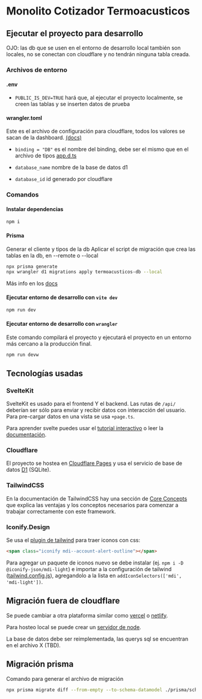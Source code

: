 # Monolito Cotizador Termoacusticos

## Ejecutar el proyecto para desarrollo

OJO: las db que se usen en el entorno de desarrollo local también son locales, no se conectan con cloudflare y no tendrán ninguna tabla creada.

### Archivos de entorno

#### .env

- `PUBLIC_IS_DEV=TRUE` hará que, al ejecutar el proyecto localmente, se creen las tablas y se inserten datos de prueba

#### wrangler.toml

Este es el archivo de configuración para cloudflare, todos los valores se sacan de la dashboard. [(docs)](https://developers.cloudflare.com/pages/functions/bindings/#d1-databases)

- `binding = "DB"` es el nombre del binding, debe ser el mismo que en el archivo de tipos [app.d.ts](./src/app.d.ts)

- `database_name` nombre de la base de datos d1

- `database_id` id generado por cloudflare

### Comandos

#### Instalar dependencias

```bash
npm i
```

#### Prisma

Generar el cliente y tipos de la db
Aplicar el script de migración que crea las tablas en la db, en --remote o --local

```bash
npx prisma generate
npx wrangler d1 migrations apply termoacusticos-db --local
```

Más info en los [docs](https://www.prisma.io/docs/orm/prisma-client/deployment/edge/deploy-to-cloudflare#cloudflare-d1)

#### Ejecutar entorno de desarrollo con `vite dev`

```bash
npm run dev
```

#### Ejecutar entorno de desarrollo con `wrangler`

Este comando compilará el proyecto y ejecutará el proyecto en un entorno más cercano a la producción final.

```bash
npm run devw
```

## Tecnologías usadas

### SvelteKit

SvelteKit es usado para el frontend Y el backend. Las rutas de `/api/` deberían ser sólo para enviar y recibir datos con interacción del usuario. Para pre-cargar datos en una vista se usa `+page.ts`.

Para aprender svelte puedes usar el [tutorial interactivo](https://learn.svelte.dev/tutorial/welcome-to-svelte) o leer la [documentación](https://svelte.dev/docs/introduction).

### Cloudflare

El proyecto se hostea en [Cloudflare Pages](https://developers.cloudflare.com/pages/) y usa el servicio de base de datos [D1](https://developers.cloudflare.com/d1/) (SQLite).

### TailwindCSS

En la documentación de TailwindCSS hay una sección de [Core Concepts](https://tailwindcss.com/docs/utility-first) que explica las ventajas y los conceptos necesarios para comenzar a trabajar correctamente con este framework.

### Iconify.Design

Se usa el [plugin de tailwind](https://iconify.design/docs/usage/css/tailwind/iconify/) para traer iconos con css:

```html
<span class="iconify mdi--account-alert-outline"></span>
```

Para agregar un paquete de iconos nuevo se debe instalar (ej. `npm i -D @iconify-json/mdi-light`) e importar a la configuración de tailwind ([tailwind.config.js](./tailwind.config.js)), agregandolo a la lista en `addIconSelectors(['mdi', 'mdi-light'])`.

## Migración fuera de cloudflare

Se puede cambiar a otra plataforma similar como [vercel](https://vercel.com) o [netlify](https://netlify.com).

Para hosteo local se puede crear un [servidor de node](https://kit.svelte.dev/docs/adapter-node).

La base de datos debe ser reimplementada, las querys sql se encuentran en el archivo X (TBD).

## Migración prisma

Comando para generar el archivo de migración

```bash
npx prisma migrate diff --from-empty --to-schema-datamodel ./prisma/schema.prisma --script --output migrations/0001_create_tables.sql
```
